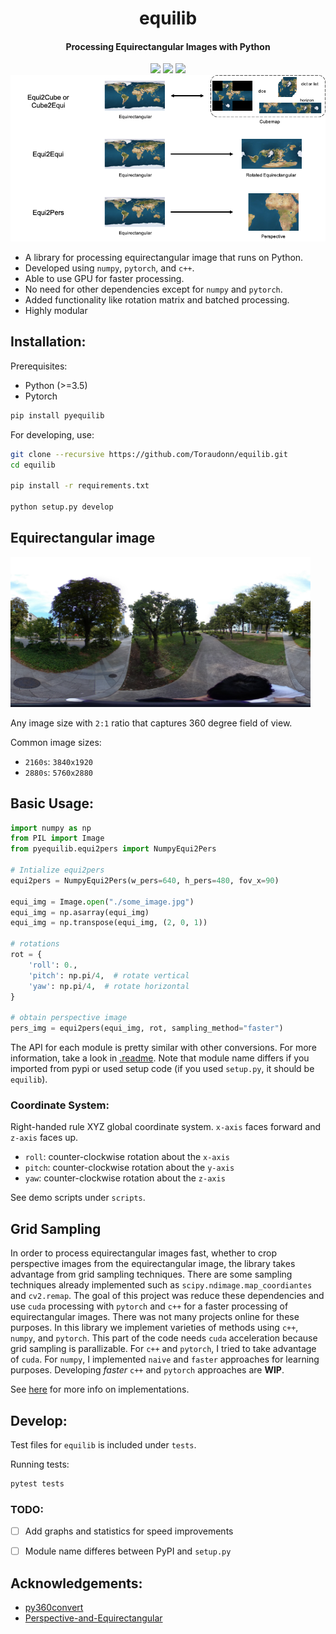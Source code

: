 <h1 align="center">
  equilib
</h1>

<h4 align="center">
  Processing Equirectangular Images with Python
</h4>

<div align="center">
  <a href="https://pypi.org/project/pyequilib/0.1.0/"><img src="https://badge.fury.io/py/pyequilib.svg"></a>
  <a href="https://pypi.org/project/equilib"><img src="https://img.shields.io/pypi/pyversions/pyequilib"></a>
  <a href="https://github.com/haruishi43/equilib/actions"><img src="https://github.com/haruishi43/equilib/workflows/ci/badge.svg"></a>
</div>

<img src=".img/equilib.png" alt="equilib" width="720"/>

- A library for processing equirectangular image that runs on Python.
- Developed using `numpy`, `pytorch`, and `c++`.
- Able to use GPU for faster processing.
- No need for other dependencies except for `numpy` and `pytorch`.
- Added functionality like rotation matrix and batched processing.
- Highly modular

## Installation:

Prerequisites:
- Python (>=3.5)
- Pytorch

```Bash
pip install pyequilib
```

For developing, use:

```Bash
git clone --recursive https://github.com/Toraudonn/equilib.git
cd equilib

pip install -r requirements.txt

python setup.py develop
```

## Equirectangular image

<img src="data/equi.jpg" alt="equi" width="480"/>

Any image size with `2:1` ratio that captures 360 degree field of view.

Common image sizes:

- `2160s`: `3840x1920`
- `2880s`: `5760x2880`

## Basic Usage:

```Python
import numpy as np
from PIL import Image
from pyequilib.equi2pers import NumpyEqui2Pers

# Intialize equi2pers
equi2pers = NumpyEqui2Pers(w_pers=640, h_pers=480, fov_x=90)

equi_img = Image.open("./some_image.jpg")
equi_img = np.asarray(equi_img)
equi_img = np.transpose(equi_img, (2, 0, 1))

# rotations
rot = {
    'roll': 0.,
    'pitch': np.pi/4,  # rotate vertical
    'yaw': np.pi/4,  # rotate horizontal
}

# obtain perspective image
pers_img = equi2pers(equi_img, rot, sampling_method="faster")
```

The API for each module is pretty similar with other conversions.
For more information, take a look in [.readme](.readme/).
Note that module name differs if you imported from pypi or used setup code (if you used `setup.py`, it should be `equilib`).


### Coordinate System:

Right-handed rule XYZ global coordinate system. `x-axis` faces forward and `z-axis` faces up.
- `roll`: counter-clockwise rotation about the `x-axis`
- `pitch`: counter-clockwise rotation about the `y-axis`
- `yaw`: counter-clockwise rotation about the `z-axis`

See demo scripts under `scripts`.

## Grid Sampling

In order to process equirectangular images fast, whether to crop perspective images from the equirectangular image, the library takes advantage from grid sampling techniques.
There are some sampling techniques already implemented such as `scipy.ndimage.map_coordiantes` and `cv2.remap`.
The goal of this project was reduce these dependencies and use `cuda` processing with `pytorch` and `c++` for a faster processing of equirectangular images.
There was not many projects online for these purposes.
In this library we implement varieties of methods using `c++`, `numpy`, and `pytorch`.
This part of the code needs `cuda` acceleration because grid sampling is parallizable.
For `c++` and `pytorch`, I tried to take advantage of `cuda`.
For `numpy`, I implemented `naive` and `faster` approaches for learning purposes.
Developing _faster_ `c++` and `pytorch` approaches are __WIP__.

See [here](equilib/grid_sample/README.md) for more info on implementations.

## Develop:

Test files for `equilib` is included under `tests`.

Running tests:
```Bash
pytest tests
```

### TODO:

- [ ] Add graphs and statistics for speed improvements
- [ ] Module name differes between PyPI and `setup.py`


## Acknowledgements:

- [py360convert](https://github.com/sunset1995/py360convert)
- [Perspective-and-Equirectangular](https://github.com/timy90022/Perspective-and-Equirectangular/tree/master/lib)
